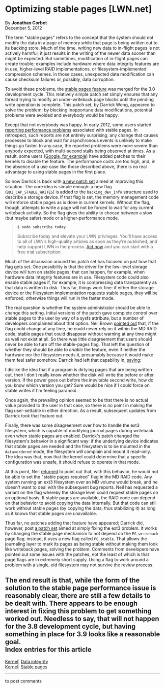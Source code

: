 # Optimizing stable pages [LWN.net]

By **Jonathan Corbet**  
December 5, 2012 

The term "stable pages" refers to the concept that the system should not modify the data in a page of memory while that page is being written out to its backing store. Much of the time, writing new data to in-flight pages is not actively harmful; it just results in the writing of the newer data sooner than might be expected. But sometimes, modification of in-flight pages can create trouble; examples include hardware where data integrity features are in use, higher-level RAID implementations, or filesystem-implemented compression schemes. In those cases, unexpected data modification can cause checksum failures or, possibly, data corruption. 

To avoid these problems, the [stable pages feature](/Articles/442355/) was merged for the 3.0 development cycle. This relatively simple patch set simply ensures that any thread trying to modify an under-writeback page blocks until the pending write operation is complete. This patch set, by Darrick Wong, appeared to solve the problem; by blocking inopportune data modifications, potential problems were avoided and everybody would be happy. 

Except that not everybody was happy. In early 2012, some users started [reporting performance problems](/Articles/486311/) associated with stable pages. In retrospect, such reports are not entirely surprising; any change that causes processes to block and wait for asynchronous events is unlikely to make things go faster. In any case, the reported problems were more severe than anybody expected, with multi-second stalls being observed at times. As a result, some users ([Google, for example](/Articles/528032/)) have added patches to their kernels to disable the feature. The performance costs are too high, and, in the absence of a use case like those described above, there is no real advantage to using stable pages in the first place. 

So now Darrick is back with [a new patch set](/Articles/526094/) aimed at improving this situation. The core idea is simple enough: a new flag (`BDI_CAP_STABLE_WRITES`) is added to the `backing_dev_info` structure used to describe a storage device. If that flag is set, the memory management code will enforce stable pages as is done in current kernels. Without the flag, though, attempts to write a page will not be forced to wait for any current writeback activity. So the flag gives the ability to choose between a slow (but maybe safer) mode or a higher-performance mode. 

> **`$ sudo subscribe today`**
> 
> Subscribe today and elevate your LWN privileges. You’ll have access to all of LWN’s high-quality articles as soon as they’re published, and help support LWN in the process. [Act now](https://lwn.net/Promo/nst-sudo/claim) and you can start with a free trial subscription. 

Much of the discussion around this patch set has focused on just how that flag gets set. One possibility is that the driver for the low-level storage device will turn on stable pages; that can happen, for example, when hardware data integrity features are in use. Filesystem code could also enable stable pages if, for example, it is compressing data transparently as that data is written to disk. Thus far, things work fine: if either the storage device or the filesystem implementation requests stable pages, they will be enforced; otherwise things will run in the faster mode. 

The real question is whether the system administrator should be able to change this setting. Initial versions of the patch gave complete control over stable pages to the user by way of a sysfs attribute, but a number of developers complained about that option. Neil Brown [pointed out](/Articles/528035/) that, if the flag could change at any time, he could never rely on it within the MD RAID code; stable pages that could disappear without warning at any time might as well not exist at all. So there was little disagreement that users should never be able to turn off the stable-pages flag. That left the question of whether they should be able to _enable_ the feature, even if neither the hardware nor the filesystem needs it, presumably because it would make them feel safer somehow. Darrick had left that capability in, [saying](/Articles/528036/): 

I dislike the idea that if a program is dirtying pages that are being written out, then I don't really know whether the disk will write the before or after version. If the power goes out before the inevitable second write, how do you know which version you get? Sure would be nice if I could force on stable writes if I'm feeling paranoid. 

Once again, the prevailing opinion seemed to be that there is no actual value provided to the user in that case, so there is no point in making the flag user-settable in either direction. As a result, subsequent updates from Darrick took that feature out. 

Finally, there was some disagreement over how to handle the ext3 filesystem, which is capable of modifying journal pages during writeback even when stable pages are enabled. Darrick's patch changed the filesystem's behavior in a significant way: if the underlying device indicates that stable pages are needed and the filesystem is to be mounted in the `data=ordered` mode, the filesystem will complain and mount it read-only. The idea was that, now that the kernel could determine that a specific configuration was unsafe, it should refuse to operate in that mode. 

At this point, Neil [returned](/Articles/528037/) to point out that, with this behavior, he would not be able to set the "stable pages required" flag in the MD RAID code. Any system running an ext3 filesystem over an MD volume would break, and he doesn't want to deal with the subsequent bug reports. Neil has requested a variant on the flag whereby the storage level could request stable pages on an optional basis. If stable pages are available, the RAID code can depend on that behavior to avoid copying the data internally. But that code can still work without stable pages (by copying the data, thus stabilizing it) as long as it knows that stable pages are unavailable. 

Thus far, no patches adding that feature have appeared; Darrick did, however, post [a patch set](/Articles/528038/) aimed at simply fixing the ext3 problem. It works by changing the stable page mechanism to not depend on the `PG_writeback` page flag; instead, it uses a new flag called `PG_stable`. That allows the journaling layer to mark its pages as being stable without making them look like writeback pages, solving the problem. Comments from developers have pointed out some issues with the patches, not the least of which is that page flags are in extremely short supply. Using a flag to work around a problem with a single, old filesystem may not survive the review process. 

The end result is that, while the form of the solution to the stable page performance issue is reasonably clear, there are still a few details to be dealt with. There appears to be enough interest in fixing this problem to get something worked out. Needless to say, that will not happen for the 3.8 development cycle, but having something in place for 3.9 looks like a reasonable goal.  
Index entries for this article  
---  
[Kernel](/Kernel/Index)| [Data integrity](/Kernel/Index#Data_integrity)  
[Kernel](/Kernel/Index)| [Stable pages](/Kernel/Index#Stable_pages)  
  


* * *

to post comments 
